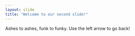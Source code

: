 ```yaml
---
layout: slide
title: "Welcome to our second slide!"
---
```

Ashes to ashes, funk to funky.
Use the left arrow to go back!
